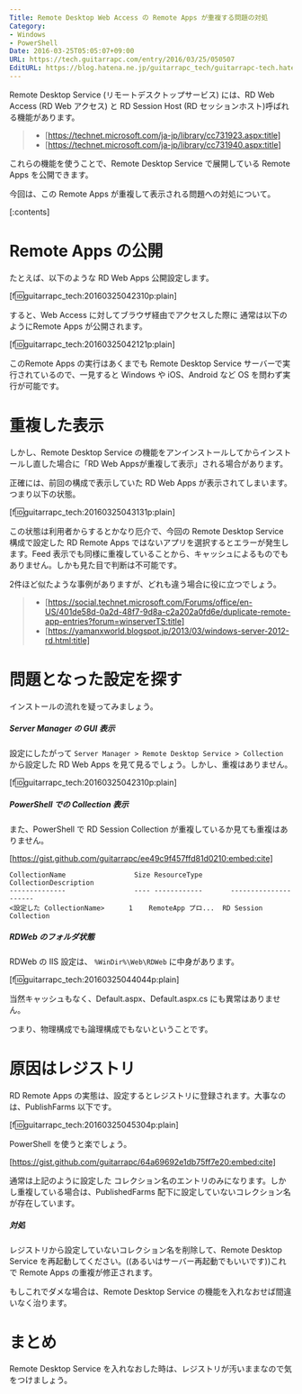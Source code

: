 ```yaml
---
Title: Remote Desktop Web Access の Remote Apps が重複する問題の対処
Category:
- Windows
- PowerShell
Date: 2016-03-25T05:05:07+09:00
URL: https://tech.guitarrapc.com/entry/2016/03/25/050507
EditURL: https://blog.hatena.ne.jp/guitarrapc_tech/guitarrapc-tech.hatenablog.com/atom/entry/10328537792368428860
---
```


Remote Desktop Service (リモートデスクトップサービス) には、RD Web Access (RD Web アクセス) と RD Session Host (RD セッションホスト)呼ばれる機能があります。

> - [https://technet.microsoft.com/ja-jp/library/cc731923.aspx:title]
> - [https://technet.microsoft.com/ja-jp/library/cc731940.aspx:title]


これらの機能を使うことで、Remote Desktop Service で展開している Remote Apps を公開できます。

今回は、この Remote Apps が重複して表示される問題への対処について。


[:contents]

# Remote Apps の公開

たとえば、以下のような RD Web Apps 公開設定します。

[f:id:guitarrapc_tech:20160325042310p:plain]

すると、Web Access に対してブラウザ経由でアクセスした際に 通常は以下のようにRemote Apps が公開されます。

[f:id:guitarrapc_tech:20160325042121p:plain]

このRemote Apps の実行はあくまでも Remote Desktop Service サーバーで実行されているので、一見すると Windows や iOS、Android など OS を問わず実行が可能です。

# 重複した表示

しかし、Remote Desktop Service の機能をアンインストールしてからインストールし直した場合に「RD Web Appsが重複して表示」される場合があります。

正確には、前回の構成で表示していた RD Web Apps が表示されてしまいます。つまり以下の状態。

[f:id:guitarrapc_tech:20160325043131p:plain]

この状態は利用者からするとかなり厄介で、今回の Remote Desktop Service 構成で設定した RD Remote Apps ではないアプリを選択するとエラーが発生します。Feed 表示でも同様に重複していることから、キャッシュによるものでもありません。しかも見た目で判断は不可能です。

2件ほど似たような事例がありますが、どれも違う場合に役に立つでしょう。

> - [https://social.technet.microsoft.com/Forums/office/en-US/401de58d-0a2d-48f7-9d8a-c2a202a0fd6e/duplicate-remote-app-entries?forum=winserverTS:title]
> - [https://yamanxworld.blogspot.jp/2013/03/windows-server-2012-rd.html:title]


# 問題となった設定を探す

インストールの流れを疑ってみましょう。

##### Server Manager の GUI 表示

設定にしたがって ```Server Manager > Remote Desktop Service > Collection``` から設定した RD Web Apps を見て見るでしょう。しかし、重複はありません。

[f:id:guitarrapc_tech:20160325042310p:plain]

##### PowerShell での Collection 表示

また、PowerShell で RD Session Collection が重複しているか見ても重複はありません。

[https://gist.github.com/guitarrapc/ee49c9f457ffd81d0210:embed:cite]

```
CollectionName                 Size ResourceType       CollectionDescription
--------------                 ---- ------------       ---------------------
<設定した CollectionName>      1    RemoteApp プロ...  RD Session Collection
```

##### RDWeb のフォルダ状態


RDWeb の IIS 設定は、 ```%WinDir%\Web\RDWeb``` に中身があります。

[f:id:guitarrapc_tech:20160325044044p:plain]

当然キャッシュもなく、Default.aspx、Default.aspx.cs にも異常はありません。

つまり、物理構成でも論理構成でもないということです。

# 原因はレジストリ

RD Remote Apps の実態は、設定するとレジストリに登録されます。大事なのは、PublishFarms 以下です。

[f:id:guitarrapc_tech:20160325045304p:plain]

PowerShell を使うと楽でしょう。

[https://gist.github.com/guitarrapc/64a69692e1db75ff7e20:embed:cite]

通常は上記のように設定した コレクション名のエントリのみになります。しかし重複している場合は、PublishedFarms 配下に設定していないコレクション名が存在しています。

##### 対処

レジストリから設定していないコレクション名を削除して、Remote Desktop Service を再起動してください。((あるいはサーバー再起動でもいいです))これで Remote Apps の重複が修正されます。

もしこれでダメな場合は、Remote Desktop Service の機能を入れなおせば間違いなく治ります。

# まとめ

Remote Desktop Service を入れなおした時は、レジストリが汚いままなので気をつけましょう。
